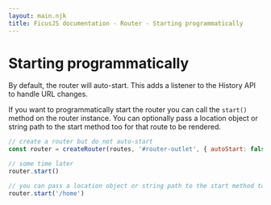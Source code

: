```yaml
---
layout: main.njk
title: FicusJS documentation - Router - Starting programmatically
---
```

# Starting programmatically

By default, the router will auto-start. This adds a listener to the History API to handle URL changes.

If you want to programmatically start the router you can call the `start()` method on the router instance.
You can optionally pass a location object or string path to the start method too for that route to be rendered.

```js
// create a router but do not auto-start
const router = createRouter(routes, '#router-outlet', { autoStart: false })

// some time later
router.start()

// you can pass a location object or string path to the start method too for that route to be rendered
router.start('/home')
```
